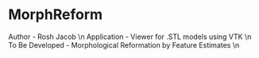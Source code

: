 MorphReform
===========
Author - Rosh Jacob \n
Application - Viewer for .STL models using VTK \n
To Be Developed - Morphological Reformation by Feature Estimates \n
